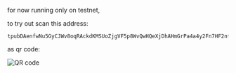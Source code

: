 for now running only on testnet,

to try out scan this address:
```
tpubDAenfwNu5GyCJWv8oqRAckdKMSUoZjgVF5p8WvQwHQeXjDhAHmGrPa4a4y2Fn7HF2nfCLefJanHV3ny1UY25MRVogizB2zRUdAo7Tr9XAjm
```

as qr code:

![QR code](http://chart.apis.google.com/chart?cht=qr&chs=300x300&chl=tpubDAenfwNu5GyCJWv8oqRAckdKMSUoZjgVF5p8WvQwHQeXjDhAHmGrPa4a4y2Fn7HF2nfCLefJanHV3ny1UY25MRVogizB2zRUdAo7Tr9XAjm&chld=H|0)
